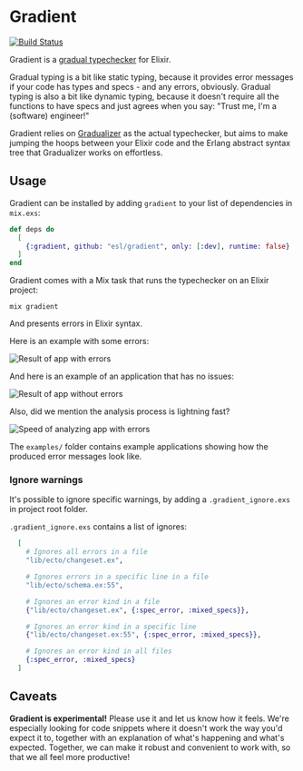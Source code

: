 # Gradient

[![Build Status](https://github.com/esl/gradient/actions/workflows/build-and-test.yml/badge.svg)](https://github.com/esl/gradient/actions/workflows/build-and-test.yml)

Gradient is a [gradual typechecker][siek:what-is-gt] for Elixir.

Gradual typing is a bit like static typing,
because it provides error messages if your code has types and specs - and any errors, obviously.
Gradual typing is also a bit like dynamic typing,
because it doesn't require all the functions to have specs and just agrees when you say:
"Trust me, I'm a (software) engineer!" 

[siek:what-is-gt]: https://wphomes.soic.indiana.edu/jsiek/what-is-gradual-typing/

Gradient relies on [Gradualizer](https://github.com/josefs/Gradualizer) as the actual typechecker,
but aims to make jumping the hoops between your Elixir code and the Erlang abstract
syntax tree that Gradualizer works on effortless.


## Usage

Gradient can be installed by adding `gradient` to your list of dependencies in `mix.exs`:

```elixir
def deps do
  [
    {:gradient, github: "esl/gradient", only: [:dev], runtime: false}
  ]
end
```

Gradient comes with a Mix task that runs the typechecker on an Elixir project:

```
mix gradient
```

And presents errors in Elixir syntax.

Here is an example with some errors:

![Result of app with errors](examples/failure.png)

And here is an example of an application that has no issues:

![Result of app without errors](examples/success.png)

Also, did we mention the analysis process is lightning fast?

![Speed of analyzing app with errors](examples/failure.gif)

The `examples/` folder contains example applications showing how the produced error messages look like.

### Ignore warnings

It's possible to ignore specific warnings, by adding a `.gradient_ignore.exs` in project root folder.

`.gradient_ignore.exs` contains a list of ignores:

```elixir
  [
    # Ignores all errors in a file
    "lib/ecto/changeset.ex",

    # Ignores errors in a specific line in a file
    "lib/ecto/schema.ex:55",

    # Ignores an error kind in a file
    {"lib/ecto/changeset.ex", {:spec_error, :mixed_specs}},

    # Ignores an error kind in a specific line
    {"lib/ecto/changeset.ex:55", {:spec_error, :mixed_specs}},

    # Ignores an error kind in all files
    {:spec_error, :mixed_specs}
  ]
```

## Caveats

**Gradient is experimental!** Please use it and let us know how it feels.
We're especially looking for code snippets where it doesn't work the way you'd expect it to,
together with an explanation of what's happening and what's expected.
Together, we can make it robust and convenient to work with,
so that we all feel more productive!
